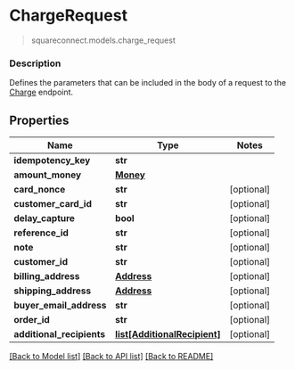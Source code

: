 # ChargeRequest
> squareconnect.models.charge_request

### Description

Defines the parameters that can be included in the body of a request to the [Charge](#endpoint-charge) endpoint.

## Properties
Name | Type | Notes
------------ | ------------- | -------------
**idempotency_key** | **str** | 
**amount_money** | [**Money**](Money.md) | 
**card_nonce** | **str** | [optional] 
**customer_card_id** | **str** | [optional] 
**delay_capture** | **bool** | [optional] 
**reference_id** | **str** | [optional] 
**note** | **str** | [optional] 
**customer_id** | **str** | [optional] 
**billing_address** | [**Address**](Address.md) | [optional] 
**shipping_address** | [**Address**](Address.md) | [optional] 
**buyer_email_address** | **str** | [optional] 
**order_id** | **str** | [optional] 
**additional_recipients** | [**list[AdditionalRecipient]**](AdditionalRecipient.md) | [optional] 

[[Back to Model list]](../README.md#documentation-for-models) [[Back to API list]](../README.md#documentation-for-api-endpoints) [[Back to README]](../README.md)


